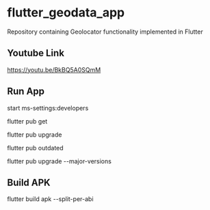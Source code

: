 # flutter_geodata_app

Repository containing Geolocator functionality implemented in Flutter

## Youtube Link

https://youtu.be/BkBQ5A0SQmM

## Run App

start ms-settings:developers

flutter pub get

flutter pub upgrade

flutter pub outdated

flutter pub upgrade --major-versions

## Build APK

flutter build apk --split-per-abi

